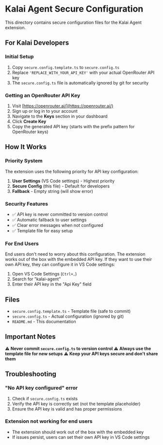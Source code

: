 # Kalai Agent Secure Configuration

This directory contains secure configuration files for the Kalai Agent extension.

## For Kalai Developers

### Initial Setup
1. Copy `secure.config.template.ts` to `secure.config.ts`
2. Replace `'REPLACE_WITH_YOUR_API_KEY'` with your actual OpenRouter API key
3. The `secure.config.ts` file is automatically ignored by git for security

### Getting an OpenRouter API Key
1. Visit [https://openrouter.ai/](https://openrouter.ai/)
2. Sign up or log in to your account
3. Navigate to the **Keys** section in your dashboard
4. Click **Create Key**
5. Copy the generated API key (starts with the prefix pattern for OpenRouter keys)

## How It Works

### Priority System
The extension uses the following priority for API key configuration:
1. **User Settings** (VS Code settings) - Highest priority
2. **Secure Config** (this file) - Default for developers
3. **Fallback** - Empty string (will show error)

### Security Features
- ✅ API key is never committed to version control
- ✅ Automatic fallback to user settings
- ✅ Clear error messages when not configured
- ✅ Template file for easy setup

### For End Users
End users don't need to worry about this configuration. The extension works out of the box with the embedded API key. If they want to use their own API key, they can configure it in VS Code settings:

1. Open VS Code Settings (`Ctrl+,`)
2. Search for "kalai-agent"
3. Enter their API key in the "Api Key" field

## Files

- `secure.config.template.ts` - Template file (safe to commit)
- `secure.config.ts` - Actual configuration (ignored by git)
- `README.md` - This documentation

## Important Notes

⚠️ **Never commit `secure.config.ts` to version control**
⚠️ **Always use the template file for new setups**
⚠️ **Keep your API keys secure and don't share them**

## Troubleshooting

### "No API key configured" error
1. Check if `secure.config.ts` exists
2. Verify the API key is correctly set (not the template placeholder)
3. Ensure the API key is valid and has proper permissions

### Extension not working for end users
- The extension should work out of the box with the embedded key
- If issues persist, users can set their own API key in VS Code settings